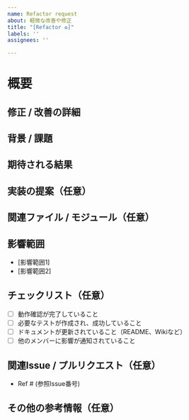 ```yaml
---
name: Refactor request
about: 軽微な改善や修正
title: "[Refactor ♻️]"
labels: ''
assignees: ''

---
```


# 概要
<!-- 修正または改善したい内容の概要を記述 -->

## 修正 / 改善の詳細
<!-- 修正または改善内容の詳細を具体的に記載 -->

## 背景 / 課題
<!-- 修正や改善が必要な理由、解決したい課題について記載 -->

## 期待される結果
<!-- 修正後に期待する動作や結果について記載 -->

## 実装の提案（任意）
<!-- 修正方法についての提案があれば具体的に記載 -->

## 関連ファイル / モジュール（任意）
<!-- 修正が必要なコードのファイル名やモジュール名を記載 -->

## 影響範囲
<!-- この修正が影響する可能性のある範囲やシステムを記載 -->
- [影響範囲1]
- [影響範囲2]

## チェックリスト（任意）
<!-- 修正完了後の確認事項 -->
- [ ] 動作確認が完了していること
- [ ] 必要なテストが作成され、成功していること
- [ ] ドキュメントが更新されていること（README、Wikiなど）
- [ ] 他のメンバーに影響が通知されていること

## 関連Issue / プルリクエスト（任意）
<!-- 関連するIssueやプルリクエストがあれば記載 -->
- Ref # (参照Issue番号)

## その他の参考情報（任意）
<!-- 参考になりそうな資料やリンク、スクリーンショットなどがあれば記載 -->